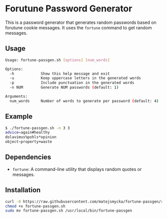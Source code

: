 # Forutune Password Generator



This is a password generator that generates random passwords based on forutune cookie messages. It uses the `fortune` command to get random messages.


## Usage

```bash
Usage: fortune-passgen.sh [options] [num_words]

Options:
  -h            Show this help message and exit
  -u            Keep uppercase letters in the generated words
  -p            Include punctuation in the generated words
  -n NUM        Generate NUM passwords (default: 1)

Arguments:
  num_words     Number of words to generate per password (default: 4)
```

## Example

```bash
$ ./fortune-passgen.sh -n 3 3
advice=again#healthy
dolavimus%pohls*opinion
object~property+waste
```

## Dependencies

- `fortune`: A command-line utility that displays random quotes or messages.

## Installation

```bash
curl -O https://raw.githubusercontent.com/matejsmycka/fortune-passgen/refs/heads/main/fortune-passgen.sh 
chmod +x fortune-passgen.sh
sudo mv fortune-passgen.sh /usr/local/bin/fortune-passgen
```